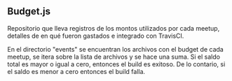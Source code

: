 ## Budget.js

Repositorio que lleva registros de los montos utilizados por cada meetup, detalles de en qué fueron gastados e integrado con TravisCI.

En el directorio "events" se encuentran los archivos con el budget de cada meetup, se itera sobre la lista de archivos y se hace una suma. Si el saldo total es mayor o igual a cero, entonces el build es exitoso. De lo contario, si el saldo es menor a cero entonces el build falla.
